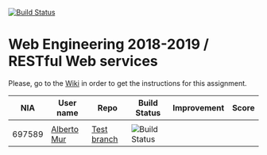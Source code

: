 [![Build Status](https://travis-ci.org/UNIZAR-30246-WebEngineering/lab3-restful-ws.svg?branch=master)](https://travis-ci.org/UNIZAR-30246-WebEngineering/lab3-restful-ws)
# Web Engineering 2018-2019 / RESTful Web services
Please, go to the [Wiki](https://github.com/UNIZAR-30246-WebEngineering/lab3-restful-ws/wiki) in order to get the instructions for this assignment.

| NIA    | User name | Repo | Build Status | Improvement | Score
|--------|-----------|------|--------------|-------------|--------
|        |           |      |              |             |
697589 | [Alberto Mur](https://github.com/697589) | [Test branch](https://github.com/697589/lab3-restful-ws/tree/test) | ![Build Status](https://travis-ci.org/697589/lab3-restful-ws.svg?branch=test)
